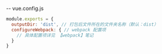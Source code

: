 -- vue.config.js
```js
module.exports = {
  outputDir: 'dist', // 打包后文件所在的文件夹名称（默认：dist）
  configureWebpack: { // webpack 配置项
    // 具体配置项详见 【webpack】笔记
  }
}
```